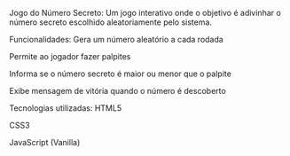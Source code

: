 Jogo do Número Secreto:
Um jogo interativo onde o objetivo é adivinhar o número secreto escolhido aleatoriamente pelo sistema.

Funcionalidades:
Gera um número aleatório a cada rodada

Permite ao jogador fazer palpites

Informa se o número secreto é maior ou menor que o palpite

Exibe mensagem de vitória quando o número é descoberto

Tecnologias utilizadas:
HTML5

CSS3

JavaScript (Vanilla)

